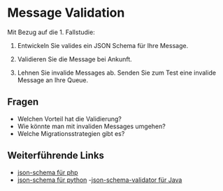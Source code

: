 # Message Validation

Mit Bezug auf die 1. Fallstudie:

1. Entwickeln Sie valides ein JSON Schema für Ihre Message.

2. Validieren Sie die Message bei Ankunft.

3. Lehnen Sie invalide Messages ab. Senden Sie zum Test eine invalide Message an Ihre Queue.

## Fragen
- Welchen Vorteil hat die Validierung?
- Wie könnte man mit invaliden Messages umgehen?
- Welche Migrationsstrategien gibt es?

## Weiterführende Links

- [json-schema für php](https://github.com/justinrainbow/json-schema)
- [json-schema für python](https://pypi.python.org/pypi/jsonschema)
-[json-schema-validator für Java](https://github.com/daveclayton/json-schema-validator)
